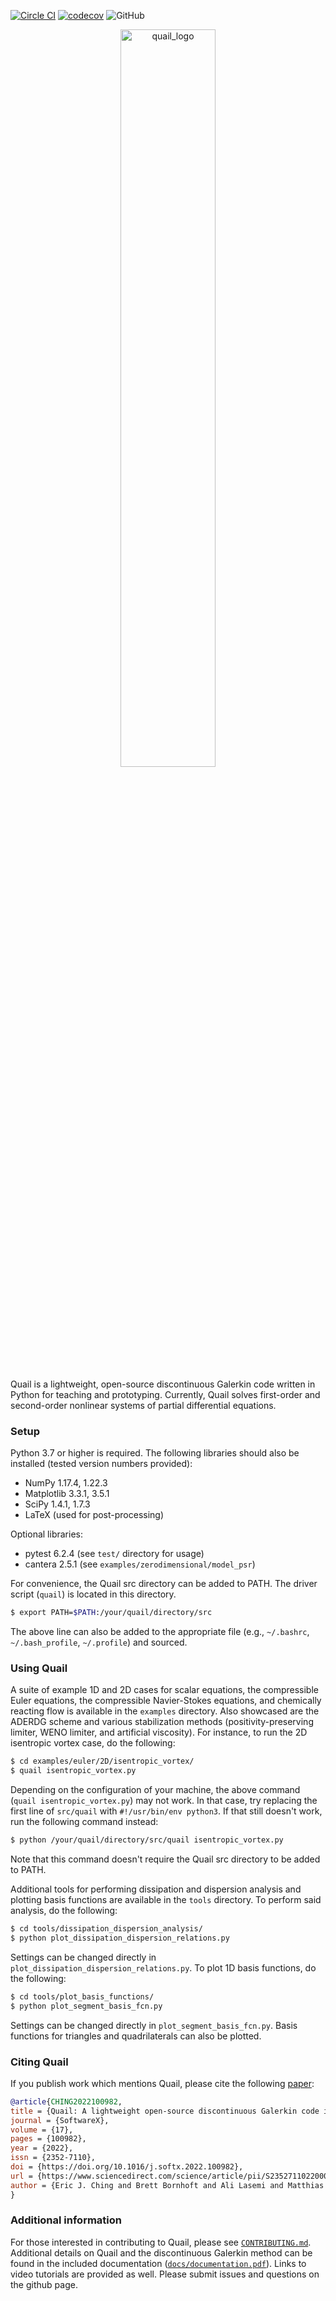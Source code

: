 [![Circle CI](https://circleci.com/gh/IhmeGroup/quail.svg?style=shield&circle-token=339239199ddbaf2fd8c1e460931e47b792a13389)](https://circleci.com/gh/IhmeGroup/quail)
[![codecov](https://codecov.io/gh/IhmeGroup/quail/branch/main/graph/badge.svg?token=207AUO9T3V)](https://codecov.io/gh/IhmeGroup/quail)
![GitHub](https://img.shields.io/github/license/IhmeGroup/quail)
<!-- [![GitHub issues](https://img.shields.io/github/issues/IhmeGroup/quail.svg)](https://github.com/IhmeGroup/quail/issues) -->

<p align="center">
  <a href="https://github.com/IhmeGroup/quail"><img alt="quail_logo" src="https://user-images.githubusercontent.com/55554103/99025045-c0ddb780-251c-11eb-9cdb-0bed0269b434.png" width="55%"></a>
</p>

<!-- <p align="center">
  <a href="https://github.com/IhmeGroup/quail"><img alt="quail_logo" src="https://user-images.githubusercontent.com/55554103/144659118-99e88718-694f-412f-9a63-565aacb19cfd.png" width="55%"></a>
</p> -->

Quail is a lightweight, open-source discontinuous Galerkin code written in Python for teaching and prototyping. Currently, Quail solves first-order and second-order nonlinear systems of partial differential equations.

### Setup
Python 3.7 or higher is required. The following libraries should also be installed (tested version numbers provided):
  - NumPy 1.17.4, 1.22.3
  - Matplotlib 3.3.1, 3.5.1
  - SciPy 1.4.1, 1.7.3
  - LaTeX (used for post-processing)

Optional libraries:
  - pytest 6.2.4 (see `test/` directory for usage)
  - cantera 2.5.1 (see `examples/zerodimensional/model_psr`) 

For convenience, the Quail src directory can be added to PATH. The driver script (`quail`) is located in this directory.
```sh
$ export PATH=$PATH:/your/quail/directory/src
```
The above line can also be added to the appropriate file (e.g., `~/.bashrc`, `~/.bash_profile`, `~/.profile`) and sourced.


### Using Quail 
A suite of example 1D and 2D cases for scalar equations, the compressible Euler equations, the compressible Navier-Stokes equations, and chemically reacting flow is available in the `examples` directory. Also showcased are the ADERDG scheme and various stabilization methods (positivity-preserving limiter, WENO limiter, and artificial viscosity). For instance, to run the 2D isentropic vortex case, do the following:
```sh
$ cd examples/euler/2D/isentropic_vortex/
$ quail isentropic_vortex.py
```
Depending on the configuration of your machine, the above command (`quail isentropic_vortex.py`) may not work. In that case, try replacing the first line of `src/quail` with `#!/usr/bin/env python3`. If that still doesn't work, run the following command instead:
```sh
$ python /your/quail/directory/src/quail isentropic_vortex.py
```
Note that this command doesn't require the Quail src directory to be added to PATH.

Additional tools for performing dissipation and dispersion analysis and plotting basis functions are available in the `tools` directory. To perform said analysis, do the following:
```sh
$ cd tools/dissipation_dispersion_analysis/
$ python plot_dissipation_dispersion_relations.py 
```
Settings can be changed directly in `plot_dissipation_dispersion_relations.py`.
To plot 1D basis functions, do the following:
```sh
$ cd tools/plot_basis_functions/
$ python plot_segment_basis_fcn.py  
```
Settings can be changed directly in `plot_segment_basis_fcn.py`. Basis functions for triangles and quadrilaterals can also be plotted.

### Citing Quail

If you publish work which mentions Quail, please cite the following [paper](https://authors.elsevier.com/sd/article/S235271102200005X):

````BibTex
@article{CHING2022100982,
title = {Quail: A lightweight open-source discontinuous Galerkin code in Python for teaching and prototyping},
journal = {SoftwareX},
volume = {17},
pages = {100982},
year = {2022},
issn = {2352-7110},
doi = {https://doi.org/10.1016/j.softx.2022.100982},
url = {https://www.sciencedirect.com/science/article/pii/S235271102200005X},
author = {Eric J. Ching and Brett Bornhoft and Ali Lasemi and Matthias Ihme},
}
````

### Additional information
For those interested in contributing to Quail, please see [`CONTRIBUTING.md`](https://github.com/IhmeGroup/quail/blob/main/CONTRIBUTING.md). Additional details on Quail and the discontinuous Galerkin method can be found in the included documentation ([`docs/documentation.pdf`](https://github.com/IhmeGroup/quail/blob/main/docs/documentation.pdf)). Links to video tutorials are provided as well. Please submit issues and questions on the github page.
